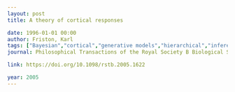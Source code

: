 ```yaml
---
layout: post
title: A theory of cortical responses

date: 1996-01-01 00:00
author: Friston, Karl
tags: ["Bayesian","cortical","generative models","hierarchical","inference","predictive coding"]
journal: Philosophical Transactions of the Royal Society B Biological Sciences

link: https://doi.org/10.1098/rstb.2005.1622

year: 2005
---
```



